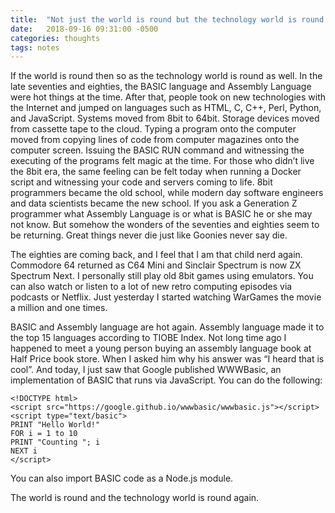 ```yaml
---
title:  "Not just the world is round but the technology world is round as well"
date:   2018-09-16 09:31:00 -0500
categories: thoughts 
tags: notes 
---
```


If the world is round then so as the technology world is round as well. In the late seventies and eighties, the BASIC language and Assembly Language were hot things at the time. After that, people took on new technologies with the Internet and jumped on languages such as HTML, C, C++, Perl, Python, and JavaScript. Systems moved from 8bit to 64bit. Storage devices moved from cassette tape to the cloud. Typing a program onto the computer moved from copying lines of code from computer magazines onto the computer screen. Issuing the BASIC RUN command and witnessing the executing of the programs felt magic at the time. For those who didn’t live the 8bit era, the same feeling can be felt today when running a Docker script and witnessing your code and servers coming to life. 8bit programmers became the old school, while modern day software engineers and data scientists became the new school. If you ask a Generation Z programmer what Assembly Language is or what is BASIC he or she may not know. But somehow the wonders of the seventies and eighties seem to be returning. Great things never die just like Goonies never say die.

The eighties are coming back, and I feel that I am that child nerd again. Commodore 64 returned as C64 Mini and Sinclair Spectrum is now ZX Spectrum Next. I personally still play old 8bit games using emulators. You can also watch or listen to a lot of new retro computing episodes via podcasts or Netflix. Just yesterday I started watching WarGames the movie a million and one times.

BASIC and Assembly language are hot again. Assembly language made it to the top 15 languages according to TIOBE Index. Not long time ago I happened to meet a young person buying an assembly language book at Half Price book store. When I asked him why his answer was “I heard that is cool”. And today, I just saw that Google published WWWBasic, an implementation of BASIC that runs via JavaScript. You can do the following:

    <!DOCTYPE html>
    <script src="https://google.github.io/wwwbasic/wwwbasic.js"></script>
    <script type="text/basic">
    PRINT "Hello World!"
    FOR i = 1 to 10
    PRINT "Counting "; i
    NEXT i
    </script>

You can also import BASIC code as a Node.js module.

The world is round and the technology world is round again.